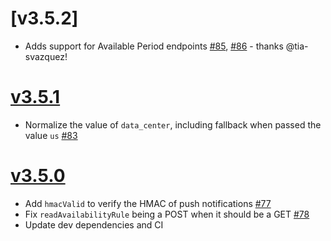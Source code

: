 # [v3.5.2]

* Adds support for Available Period endpoints [#85], [#86] - thanks @tia-svazquez!

# [v3.5.1]

* Normalize the value of `data_center`, including fallback when passed the value `us` [#83]

# [v3.5.0]

* Add `hmacValid` to verify the HMAC of push notifications [#77]
* Fix `readAvailabilityRule` being a POST when it should be a GET [#78][#79]
* Update dev dependencies and CI


[v3.5.1]: https://github.com/cronofy/cronofy-node/tag/v3.5.1
[v3.5.0]: https://github.com/cronofy/cronofy-node/tag/v3.5.0

[#77]: https://github.com/cronofy/cronofy-node/pull/77
[#78]: https://github.com/cronofy/cronofy-node/issues/78
[#79]: https://github.com/cronofy/cronofy-node/pull/79
[#83]: https://github.com/cronofy/cronofy-node/pull/83
[#85]: https://github.com/cronofy/cronofy-node/pull/85
[#86]: https://github.com/cronofy/cronofy-node/pull/86

